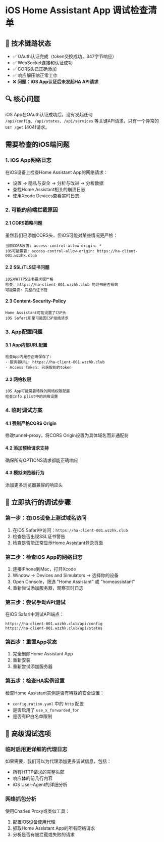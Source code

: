 # iOS Home Assistant App 调试检查清单

## 🎉 技术链路状态
- ✅ OAuth认证完成（token交换成功，347字节响应）
- ✅ WebSocket连接和认证成功
- ✅ CORS头已正确添加
- ✅ 响应解压缩正常工作
- ❌ **问题：iOS App认证后未发起HA API请求**

## 🔍 核心问题
iOS App在OAuth认证成功后，没有发起任何 `/api/config`、`/api/states`、`/api/services` 等关键API请求，只有一个异常的 `GET /get` (404)请求。

## 需要检查的iOS端问题

### 1. iOS App网络日志
在iOS设备上检查Home Assistant App的网络请求：
- 设置 → 隐私与安全 → 分析与改进 → 分析数据
- 查找Home Assistant相关的崩溃日志
- 使用Xcode Devices查看实时日志

### 2. 可能的前端拦截原因

#### 2.1 CORS策略问题
虽然我们已添加CORS头，但iOS可能对某些情况更严格：
```
当前CORS设置: access-control-allow-origin: *
iOS可能需要: access-control-allow-origin: https://ha-client-001.wzzhk.club
```

#### 2.2 SSL/TLS证书问题
```
iOS对HTTPS证书要求很严格
检查: https://ha-client-001.wzzhk.club 的证书是否有效
可能需要: 完整的证书链
```

#### 2.3 Content-Security-Policy
```
Home Assistant可能设置了CSP头
iOS Safari引擎可能因CSP拒绝请求
```

### 3. App配置问题

#### 3.1 App内部URL配置
```
检查App内是否正确保存了:
- 服务器URL: https://ha-client-001.wzzhk.club
- Access Token: 已获取到的token
```

#### 3.2 网络权限
```
iOS App可能需要特殊的网络权限配置
检查Info.plist中的网络设置
```

### 4. 临时调试方案

#### 4.1 强制严格CORS Origin
修改tunnel-proxy，将CORS Origin设置为具体域名而非通配符

#### 4.2 添加预检请求支持
确保所有OPTIONS请求都能正确响应

#### 4.3 模拟浏览器行为
添加更多浏览器兼容的响应头

## 🎯 立即执行的调试步骤

### 第一步：在iOS设备上测试域名访问
1. 在iOS Safari中访问：`https://ha-client-001.wzzhk.club`
2. 检查是否出现SSL证书警告
3. 检查是否能正常显示Home Assistant登录页面

### 第二步：检查iOS App的网络日志
1. 连接iPhone到Mac，打开Xcode
2. Window → Devices and Simulators → 选择你的设备
3. Open Console，筛选 "Home Assistant" 或 "homeassistant"
4. 重新尝试添加服务器，观察实时日志

### 第三步：尝试手动API测试
在iOS Safari中测试API端点：
```
https://ha-client-001.wzzhk.club/api/config
https://ha-client-001.wzzhk.club/api/states
```

### 第四步：重置App状态
1. 完全删除Home Assistant App
2. 重新安装
3. 重新尝试添加服务器

### 第五步：检查HA实例设置
检查Home Assistant实例是否有特殊的安全设置：
- `configuration.yaml` 中的 `http` 配置
- 是否启用了 `use_x_forwarded_for`
- 是否有IP白名单限制

## 🔧 高级调试选项

### 临时启用更详细的代理日志
如果需要，我们可以为代理添加更多调试信息，包括：
- 所有HTTP请求的完整头部
- 响应体的前几行内容
- iOS User-Agent的详细分析

### 网络抓包分析
使用Charles Proxy或类似工具：
1. 配置iOS设备使用代理
2. 抓取Home Assistant App的所有网络请求
3. 分析是否有被拦截或失败的请求

